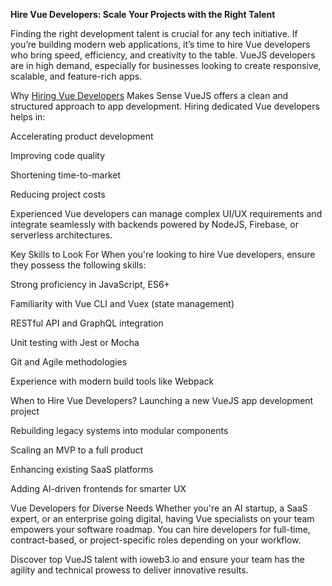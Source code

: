 **Hire Vue Developers: Scale Your Projects with the Right Talent**

Finding the right development talent is crucial for any tech initiative. If you’re building modern web applications, it’s time to hire Vue developers who bring speed, efficiency, and creativity to the table. VueJS developers are in high demand, especially for businesses looking to create responsive, scalable, and feature-rich apps.

Why [Hiring Vue Developers](https://ioweb3.io/expertise/vuejs) Makes Sense
VueJS offers a clean and structured approach to app development. Hiring dedicated Vue developers helps in:

Accelerating product development

Improving code quality

Shortening time-to-market

Reducing project costs

Experienced Vue developers can manage complex UI/UX requirements and integrate seamlessly with backends powered by NodeJS, Firebase, or serverless architectures.

Key Skills to Look For
When you're looking to hire Vue developers, ensure they possess the following skills:

Strong proficiency in JavaScript, ES6+

Familiarity with Vue CLI and Vuex (state management)

RESTful API and GraphQL integration

Unit testing with Jest or Mocha

Git and Agile methodologies

Experience with modern build tools like Webpack

When to Hire Vue Developers?
Launching a new VueJS app development project

Rebuilding legacy systems into modular components

Scaling an MVP to a full product

Enhancing existing SaaS platforms

Adding AI-driven frontends for smarter UX

Vue Developers for Diverse Needs
Whether you're an AI startup, a SaaS expert, or an enterprise going digital, having Vue specialists on your team empowers your software roadmap. You can hire developers for full-time, contract-based, or project-specific roles depending on your workflow.

Discover top VueJS talent with ioweb3.io and ensure your team has the agility and technical prowess to deliver innovative results.
